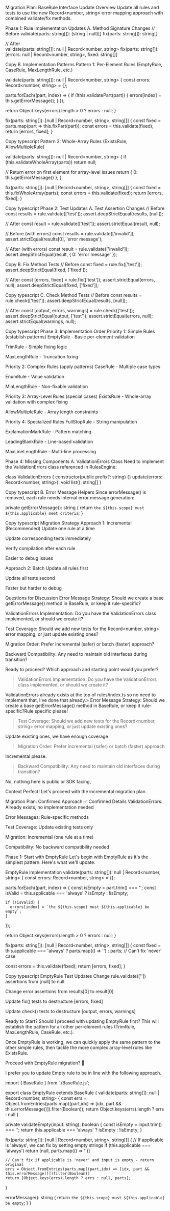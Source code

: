 Migration Plan: BaseRule Interface Update
Overview
Update all rules and tests to use the new Record<number, string> error mapping approach with combined validate/fix methods.

Phase 1: Rule Implementation Updates
A. Method Signature Changes
// Before
validate(parts: string[]): (string | null)[]
fix(parts: string[]): string[]

// After  
validate(parts: string[]): null | Record<number, string>
fix(parts: string[]): [errors: null | Record<number, string>, fixed: string[]]

Copy
B. Implementation Patterns
Pattern 1: Per-Element Rules (EmptyRule, CaseRule, MaxLengthRule, etc.)

validate(parts: string[]): null | Record<number, string> {
  const errors: Record<number, string> = {};
  
  parts.forEach((part, index) => {
    if (!this.validatePart(part)) {
      errors[index] = this.getErrorMessage();
    }
  });
  
  return Object.keys(errors).length > 0 ? errors : null;
}

fix(parts: string[]): [null | Record<number, string>, string[]] {
  const fixed = parts.map(part => this.fixPart(part));
  const errors = this.validate(fixed);
  return [errors, fixed];
}

Copy
typescript
Pattern 2: Whole-Array Rules (ExistsRule, AllowMultipleRule)

validate(parts: string[]): null | Record<number, string> {
  if (this.validateWholeArray(parts)) return null;
  
  // Return error on first element for array-level issues
  return { 0: this.getErrorMessage() };
}

fix(parts: string[]): [null | Record<number, string>, string[]] {
  const fixed = this.fixWholeArray(parts);
  const errors = this.validate(fixed);
  return [errors, fixed];
}

Copy
typescript
Phase 2: Test Updates
A. Test Assertion Changes
// Before
const results = rule.validate(['test']);
assert.deepStrictEqual(results, [null]);

// After
const result = rule.validate(['test']);
assert.strictEqual(result, null);

// Before (with errors)
const results = rule.validate(['invalid']);
assert.strictEqual(results[0], 'error message');

// After (with errors)
const result = rule.validate(['invalid']);
assert.deepStrictEqual(result, { 0: 'error message' });

Copy
B. Fix Method Tests
// Before
const fixed = rule.fix(['test']);
assert.deepStrictEqual(fixed, ['fixed']);

// After
const [errors, fixed] = rule.fix(['test']);
assert.strictEqual(errors, null);
assert.deepStrictEqual(fixed, ['fixed']);

Copy
typescript
C. Check Method Tests
// Before
const results = rule.check(['test']);
assert.deepStrictEqual(results, [null]);

// After
const [output, errors, warnings] = rule.check(['test']);
assert.deepStrictEqual(output, ['test']);
assert.strictEqual(errors, null);
assert.strictEqual(warnings, null);

Copy
typescript
Phase 3: Implementation Order
Priority 1: Simple Rules (establish patterns)
EmptyRule - Basic per-element validation

TrimRule - Simple fixing logic

MaxLengthRule - Truncation fixing

Priority 2: Complex Rules (apply patterns)
CaseRule - Multiple case types

EnumRule - Value validation

MinLengthRule - Non-fixable validation

Priority 3: Array-Level Rules (special cases)
ExistsRule - Whole-array validation with complex fixing

AllowMultipleRule - Array length constraints

Priority 4: Specialized Rules
FullStopRule - String manipulation

ExclamationMarkRule - Pattern matching

LeadingBlankRule - Line-based validation

MaxLineLengthRule - Multi-line processing

Phase 4: Missing Components
A. ValidationErrors Class
Need to implement the ValidationErrors class referenced in RulesEngine:

class ValidationErrors {
  constructor(public prefix?: string) {}
  update(errors: Record<number, string>): void
  list(): string[]
}

Copy
typescript
B. Error Message Helpers
Since errorMessage() is removed, each rule needs internal error message generation:

private getErrorMessage(): string {
  return `the ${this.scope} must ${this.applicable} meet criteria`;
}

Copy
typescript
Migration Strategy
Approach 1: Incremental (Recommended)
Update one rule at a time

Update corresponding tests immediately

Verify compilation after each rule

Easier to debug issues

Approach 2: Batch
Update all rules first

Update all tests second

Faster but harder to debug

Questions for Discussion
Error Message Strategy: Should we create a base getErrorMessage() method in BaseRule, or keep it rule-specific?

ValidationErrors Implementation: Do you have the ValidationErrors class implemented, or should we create it?

Test Coverage: Should we add new tests for the Record<number, string> error mapping, or just update existing ones?

Migration Order: Prefer incremental (safer) or batch (faster) approach?

Backward Compatibility: Any need to maintain old interfaces during transition?

Ready to proceed? Which approach and starting point would you prefer?

> ValidationErrors Implementation: Do you have the ValidationErrors class implemented, or should we create it?

ValidationErrors already exists at the top of rules/index.ts so no need to implement that, I've done that already.> Error Message Strategy: Should we create a base getErrorMessage() method in BaseRule, or keep it rule-specific?Rule specific please!

> Test Coverage: Should we add new tests for the Record<number, string> error mapping, or just update existing ones?

Update existing ones, we have enough coverage

> Migration Order: Prefer incremental (safer) or batch (faster) approach

Incremental please.

> Backward Compatibility: Any need to maintain old interfaces during transition?

No, nothing here is public or SDK facing,


Context
Perfect! Let's proceed with the incremental migration plan.

Migration Plan: Confirmed Approach
✅ Confirmed Details
ValidationErrors: Already exists, no implementation needed

Error Messages: Rule-specific methods

Test Coverage: Update existing tests only

Migration: Incremental (one rule at a time)

Compatibility: No backward compatibility needed

Phase 1: Start with EmptyRule
Let's begin with EmptyRule as it's the simplest pattern. Here's what we'll update:

EmptyRule Implementation
validate(parts: string[]): null | Record<number, string> {
  const errors: Record<number, string> = {};
  
  parts.forEach((part, index) => {
    const isEmpty = part.trim() === '';
    const isValid = this.applicable === 'always' ? isEmpty : !isEmpty;
    
    if (!isValid) {
      errors[index] = `the ${this.scope} must ${this.applicable} be empty`;
    }
  });
  
  return Object.keys(errors).length > 0 ? errors : null;
}

fix(parts: string[]): [null | Record<number, string>, string[]] {
  const fixed = this.applicable === 'always' 
    ? parts.map(() => '') 
    : parts; // Can't fix 'never' case
    
  const errors = this.validate(fixed);
  return [errors, fixed];
}

Copy
typescript
EmptyRule Test Updates
Change rule.validate(['']) assertions from [null] to null

Change error assertions from results[0] to result[0]

Update fix() tests to destructure [errors, fixed]

Update check() tests to destructure [output, errors, warnings]

Ready to Start?
Should I proceed with updating EmptyRule first? This will establish the pattern for all other per-element rules (TrimRule, MaxLengthRule, CaseRule, etc.).

Once EmptyRule is working, we can quickly apply the same pattern to the other simple rules, then tackle the more complex array-level rules like ExistsRule.

Proceed with EmptyRule migration? 🚀

I prefer you to update Empty rule to be in line with the following approach.

import { BaseRule } from './BaseRule.js';

export class EmptyRule extends BaseRule {
  validate(parts: string[]): null | Record<number, string> {
    const errs = Object.fromEntries(parts.map((part,idx) => [idx, part && this.errorMessage()]).filter(Boolean));
    return Object.keys(errs).length ? errs : null
  }

  private validateEmpty(input: string): boolean {
    const isEmpty = input.trim() === '';
    return this.applicable === 'always' ? isEmpty : !isEmpty;
  }

  fix(parts: string[]): [null | Record<number, string>, string[]] {
    // If applicable is 'always', we can fix by setting empty strings
    if (this.applicable === 'always') return [null, parts.map(() => '')]

    // Can't fix if applicable is 'never' and input is empty - return original
    errs = Object.fromEntries(parts.map((part,idx) => [idx, part && this.errorMessage()])filter(Boolean))
    return [Object.keys(errs).length ? errs : null, parts];
  }

  errorMessage(): string {
    return `the ${this.scope} must ${this.applicable} be empty`;
  }
}